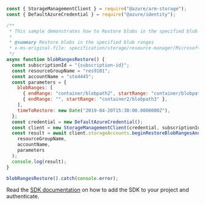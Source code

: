 ```javascript
const { StorageManagementClient } = require("@azure/arm-storage");
const { DefaultAzureCredential } = require("@azure/identity");

/**
 * This sample demonstrates how to Restore blobs in the specified blob ranges
 *
 * @summary Restore blobs in the specified blob ranges
 * x-ms-original-file: specification/storage/resource-manager/Microsoft.Storage/stable/2021-09-01/examples/BlobRangesRestore.json
 */
async function blobRangesRestore() {
  const subscriptionId = "{subscription-id}";
  const resourceGroupName = "res9101";
  const accountName = "sto4445";
  const parameters = {
    blobRanges: [
      { endRange: "container/blobpath2", startRange: "container/blobpath1" },
      { endRange: "", startRange: "container2/blobpath3" },
    ],
    timeToRestore: new Date("2019-04-20T15:30:00.0000000Z"),
  };
  const credential = new DefaultAzureCredential();
  const client = new StorageManagementClient(credential, subscriptionId);
  const result = await client.storageAccounts.beginRestoreBlobRangesAndWait(
    resourceGroupName,
    accountName,
    parameters
  );
  console.log(result);
}

blobRangesRestore().catch(console.error);
```

Read the [SDK documentation](https://github.com/Azure/azure-sdk-for-js/blob/%40azure%2Farm-storage_17.2.1/sdk/storage/arm-storage/README.md) on how to add the SDK to your project and authenticate.
